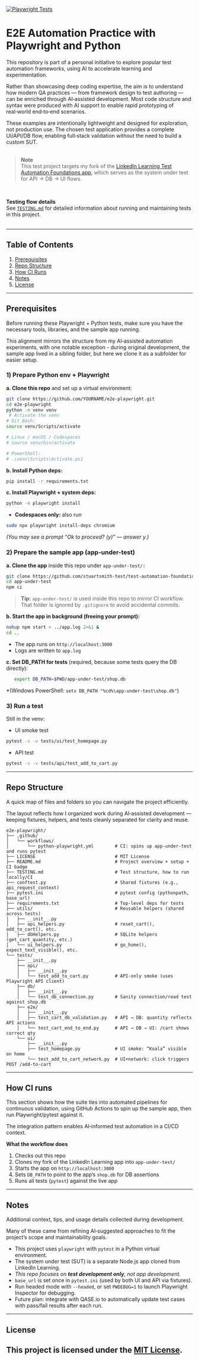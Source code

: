 [![Playwright Tests](https://github.com/stuartsmith-test/e2e-playwright/actions/workflows/python-playwright.yml/badge.svg)](https://github.com/stuartsmith-test/e2e-playwright/actions/workflows/python-playwright.yml)

# E2E Automation Practice with Playwright and Python

This repository is part of a personal initiative to explore popular test automation frameworks, using AI to accelerate learning and experimentation.

Rather than showcasing deep coding expertise, the aim is to understand how modern QA practices — from framework design to test authoring — can be enriched through AI‑assisted development.  Most code structure and syntax were produced with AI support to enable rapid prototyping of real‑world end‑to‑end scenarios.

These examples are intentionally lightweight and designed for exploration, not production use.  The chosen test application provides a complete UI/API/DB flow, enabling full‑stack validation without the need to build a custom SUT.<br><br>   

> **Note**  
> This test project targets my fork of the [LinkedIn Learning Test Automation Foundations app](https://github.com/stuartsmith-test/test-automation-foundations-728391), which serves as the system under test for API → DB → UI flows.

&nbsp;

**Testing flow details**  
See [`TESTING.md`](./TESTING.md) for detailed information about running and maintaining tests in this project.<br><br>

---

## Table of Contents
1. [Prerequisites](#prerequisites)
2. [Repo Structure](#repo-structure)
3. [How CI Runs](#how-ci-runs)
4. [Notes](#notes)
5. [License](#license)

---

## Prerequisites

Before running these Playwright + Python tests, make sure you have the necessary tools, libraries, and the sample app running.  

This alignment mirrors the structure from my AI‑assisted automation experiments, with one notable exception - during original development, the sample app lived in a sibling folder, but here we clone it as a subfolder for easier setup.

### 1) Prepare Python env + Playwright
**a. Clone this repo** and set up a virtual environment:

   ```bash
 git clone https://github.com/YOURNAME/e2e-playwright.git
 cd e2e-playwright
 python -m venv venv
    # Activate the venv
   # Git Bash:
   source venv/Scripts/activate 

   # Linux / macOS / Codespaces
   # source venv/bin/activate
 
   # PowerShell:
   # .\venv\Scripts\Activate.ps1
   ```
**b. Install Python deps:**
```bash
pip install -r requirements.txt
```
**c. Install Playwright + system deps:**
```bash
python -m playwright install
```
- **Codespaces only:** also run
```bash
sudo npx playwright install-deps chromium
```
*(You may see a prompt “Ok to proceed? (y)” — answer y.)*

### 2) Prepare the sample app (app-under-test)

**a. Clone the app** inside this repo under `app-under-test/:` 
   
   ```bash
   git clone https://github.com/stuartsmith-test/test-automation-foundations-728391.git app-under-test
   cd app-under-test
   npm ci
   ```
>**Tip:** `app-under-test/` is used inside this repo to mirror CI workflow.
>That folder is ignored by `.gitignore` to avoid accidental commits.

**b. Start the app in background (freeing your prompt):**
```bash
nohup npm start > ../app.log 2>&1 &
cd ..
```
- The app runs on `http://localhost:3000`
- Logs are written to `app.log`

**c. Set DB_PATH for tests** (required, because some tests query the DB directly):
```bash
   export DB_PATH=$PWD/app-under-test/shop.db
```
*(Windows PowerShell: `setx DB_PATH "%cd%\app-under-test\shop.db"`)

### 3) Run a test  
   Still in the venv:
   - UI smoke test
   ```bash
   pytest -s -v tests/ui/test_homepage.py

   ```
   - API test
   ```bash
   pytest -s -v tests/api/test_add_to_cart.py
   ```


---

## Repo Structure

A quick map of files and folders so you can navigate the project efficiently.  

The layout reflects how I organized work during AI‑assisted development — keeping fixtures, helpers, and tests cleanly separated for clarity and reuse.


```text
e2e-playwright/
├── .github/
│   └── workflows/
│       └── python-playwright.yml        # CI: spins up app-under-test and runs pytest
├── LICENSE                              # MIT License 
├── README.md                            # Project overview + setup + CI badge
├── TESTING.md                           # Test structure, how to run locally/CI
├── conftest.py                          # Shared fixtures (e.g., api_request_context)
├── pytest.ini                           # pytest config (pythonpath, base_url)
├── requirements.txt                     # Top-level deps for tests
├── utils/                               # Reusable helpers (shared across tests)
│   ├── __init__.py
│   ├── api_helpers.py                   # reset_cart(), add_to_cart(), etc.
│   ├── dbHelpers.py                     # SQLite helpers (get_cart_quantity, etc.)
│   └── ui_helpers.py                    # go_home(), expect_text_visible(), etc.
└── tests/
    ├── __init__.py
    ├── api/
    │   ├── __init__.py
    │   └── test_add_to_cart.py          # API-only smoke (uses Playwright API client)
    ├── db/
    │   ├── __init__.py
    │   └── test_db_connection.py        # Sanity connection/read test against shop.db
    ├── e2e/
    │   ├── __init__.py
    │   ├── test_cart_db_validation.py   # API → DB: quantity reflects API actions
    │   └── test_cart_end_to_end.py      # API → DB → UI: /cart shows correct qty
    └── ui/
        ├── __init__.py
        ├── test_homepage.py             # UI smoke: “Koala” visible on home
        └── test_add_to_cart_network.py  # UI+network: click triggers POST /add-to-cart

```

---
## How CI runs

This section shows how the suite ties into automated pipelines for continuous validation, using GitHub Actions to spin up the sample app, then run Playwright/pytest against it. 

The integration pattern enables AI‑informed test automation in a CI/CD context.

**What the workflow does**
1. Checks out this repo
2. Clones my fork of the LinkedIn Learning app into `app-under-test/`
3. Starts the app on `http://localhost:3000`
4. Sets `DB_PATH` to point to the app’s `shop.db` for DB assertions
5. Runs all tests (`pytest`) against the live app

---

## Notes

Additional context, tips, and usage details collected during development. 

Many of these came from refining AI‑suggested approaches to fit the project’s scope and maintainability goals.

- This project uses `playwright` with `pytest` in a Python virtual environment.
- The system under test (SUT) is a separate Node.js app cloned from LinkedIn Learning.
- *This repo focuses on **test development only**, not app development*.
- `base_url` is set once in `pytest.ini` (used by both UI and API via fixtures).
- Run headed mode with `--headed`, or set `PWDEBUG=1` to launch Playwright Inspector for debugging.
- Future plan: integrate with QASE.io to automatically update test cases with pass/fail results after each run.

---

## License

This project is licensed under the [MIT License](LICENSE).
---